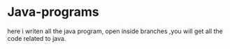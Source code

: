 # Java-programs
here i writen all the java program, open inside branches ,you will get all the code related to java.
